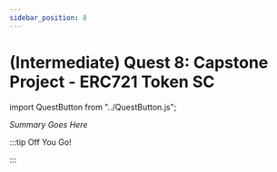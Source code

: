 ```yaml
---
sidebar_position: 8
---
```


# (Intermediate) Quest 8: Capstone Project - ERC721 Token SC
import QuestButton from "../QuestButton.js";

_Summary Goes Here_

:::tip Off You Go!

<QuestButton text="Quest" />

:::

